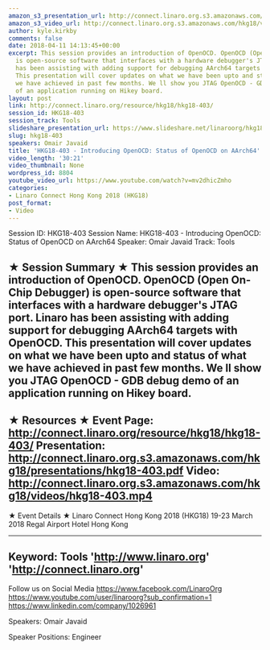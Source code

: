 ```yaml
---
amazon_s3_presentation_url: http://connect.linaro.org.s3.amazonaws.com/hkg18/presentations/hkg18-403.pdf
amazon_s3_video_url: http://connect.linaro.org.s3.amazonaws.com/hkg18/videos/hkg18-403.mp4
author: kyle.kirkby
comments: false
date: 2018-04-11 14:13:45+00:00
excerpt: This session provides an introduction of OpenOCD. OpenOCD (Open On-Chip Debugger)
  is open-source software that interfaces with a hardware debugger's JTAG port. Linaro
  has been assisting with adding support for debugging AArch64 targets with OpenOCD.
  This presentation will cover updates on what we have been upto and status of what
  we have achieved in past few months. We ll show you JTAG OpenOCD - GDB debug demo
  of an application running on Hikey board.
layout: post
link: http://connect.linaro.org/resource/hkg18/hkg18-403/
session_id: HKG18-403
session_track: Tools
slideshare_presentation_url: https://www.slideshare.net/linaroorg/hkg18403-introducing-openocd-status-of-openocd-on-aarch64
slug: hkg18-403
speakers: Omair Javaid
title: 'HKG18-403 - Introducing OpenOCD: Status of OpenOCD on AArch64'
video_length: '30:21'
video_thumbnail: None
wordpress_id: 8804
youtube_video_url: https://www.youtube.com/watch?v=mv2dhicZmho
categories:
- Linaro Connect Hong Kong 2018 (HKG18)
post_format:
- Video
---
```


Session ID: HKG18-403
Session Name: HKG18-403 - Introducing OpenOCD: Status of OpenOCD on AArch64
Speaker: Omair Javaid
Track: Tools


★ Session Summary ★
This session provides an introduction of OpenOCD. OpenOCD (Open On-Chip Debugger) is open-source software that interfaces with a hardware debugger's JTAG port. Linaro has been assisting with adding support for debugging AArch64 targets with OpenOCD. This presentation will cover updates on what we have been upto and status of what we have achieved in past few months. We ll show you JTAG OpenOCD - GDB debug demo of an application running on Hikey board.
---------------------------------------------------
★ Resources ★
Event Page: http://connect.linaro.org/resource/hkg18/hkg18-403/
Presentation: http://connect.linaro.org.s3.amazonaws.com/hkg18/presentations/hkg18-403.pdf
Video: http://connect.linaro.org.s3.amazonaws.com/hkg18/videos/hkg18-403.mp4
 ---------------------------------------------------
★ Event Details ★
Linaro Connect Hong Kong 2018 (HKG18)
19-23 March 2018 
Regal Airport Hotel Hong Kong

---------------------------------------------------
Keyword: Tools
'http://www.linaro.org'
'http://connect.linaro.org'
---------------------------------------------------
Follow us on Social Media
https://www.facebook.com/LinaroOrg
https://www.youtube.com/user/linaroorg?sub_confirmation=1
https://www.linkedin.com/company/1026961

Speakers: Omair Javaid

Speaker Positions: Engineer


